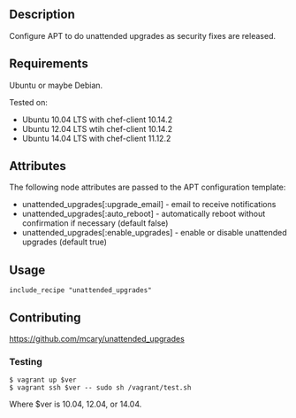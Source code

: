 ## Description

Configure APT to do unattended upgrades as security fixes are released.

## Requirements

Ubuntu or maybe Debian.

Tested on:

* Ubuntu 10.04 LTS with chef-client 10.14.2
* Ubuntu 12.04 LTS wtih chef-client 10.14.2
* Ubuntu 14.04 LTS with chef-client 11.12.2

## Attributes

The following node attributes are passed to the APT configuration template:

* unattended_upgrades[:upgrade_email] - email to receive notifications
* unattended_upgrades[:auto_reboot] - automatically reboot without confirmation if necessary (default false)
* unattended_upgrades[:enable_upgrades] - enable or disable unattended upgrades (default true)

## Usage

    include_recipe "unattended_upgrades"

## Contributing

https://github.com/mcary/unattended_upgrades

### Testing

    $ vagrant up $ver
    $ vagrant ssh $ver -- sudo sh /vagrant/test.sh

Where $ver is 10.04, 12.04, or 14.04.
